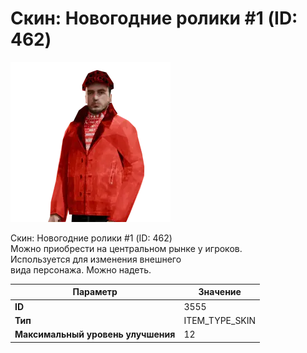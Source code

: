 # Скин: Новогодние ролики #1 (ID: 462)

![Item Image](../img/3555.webp?raw=true)

Скин: Новогодние ролики #1 (ID: 462)<br>Можно приобрести на центральном рынке у игроков.<br>Используется для изменения внешнего<br>вида персонажа. Можно надеть.


| Параметр | Значение |
|----------|----------|
| **ID** | 3555 |
| **Тип** | ITEM_TYPE_SKIN |
| **Максимальный уровень улучшения** | 12 |

